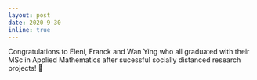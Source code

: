 ```yaml
---
layout: post
date: 2020-9-30
inline: true
---
```


Congratulations to Eleni, Franck and Wan Ying who all graduated with their MSc in Applied Mathematics after sucessful socially distanced research projects! :scroll: